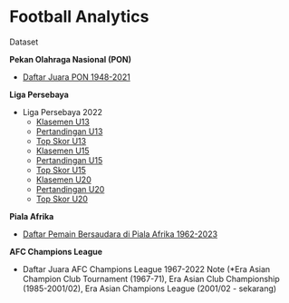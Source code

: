 # **Football Analytics**

Dataset

**Pekan Olahraga Nasional (PON)**

* <a href="https://github.com/rizkyrautra/footballanalytics/blob/main/Pekan%20Olahraga%20Nasional%20-%20Daftar%20Juara%201948-2021.csv">Daftar Juara PON 1948-2021</a>

**Liga Persebaya**

* Liga Persebaya 2022
  * <a href="https://github.com/rizkyrautra/footballanalytics/blob/main/Liga%20Persebaya%20U13%202022%20-%20KLASEMEN.csv">Klasemen U13</a>
  * <a href="https://github.com/rizkyrautra/footballanalytics/blob/main/Liga%20Persebaya%20U13%202022%20-%20PERTANDINGAN.csv">Pertandingan U13</a>
  * <a href="https://github.com/rizkyrautra/footballanalytics/blob/main/Liga%20Persebaya%20U13%202022%20-%20TOP%20SKOR.csv">Top Skor U13</a>
  * <a href="https://github.com/rizkyrautra/footballanalytics/blob/main/Liga%20Persebaya%20U15%202022%20-%20KLASEMEN.csv">Klasemen U15</a>
  * <a href="https://github.com/rizkyrautra/footballanalytics/blob/main/Liga%20Persebaya%20U15%202022%20-%20PERTANDINGAN.csv">Pertandingan U15</a>
  * <a href="https://github.com/rizkyrautra/footballanalytics/blob/main/Liga%20Persebaya%20U15%202022%20-%20TOP%20SKOR.csv">Top Skor U15</a>
  * <a href="https://github.com/rizkyrautra/footballanalytics/blob/main/Liga%20Persebaya%20U20%202022%20-%20KLASEMEN.csv">Klasemen U20</a>
  * <a href="https://github.com/rizkyrautra/footballanalytics/blob/main/Liga%20Persebaya%20U20%202022%20-%20PERTANDINGAN.csv">Pertandingan U20</a>
  * <a href="https://github.com/rizkyrautra/footballanalytics/blob/main/Liga%20Persebaya%20U20%202022%20-%20TOP%20SKOR.csv">Top Skor U20</a>

**Piala Afrika**
* <a href="https://github.com/rizkyrautra/footballanalytics/blob/main/Piala%20Afrika%201962-2023%20-%20Pemain%20Bersaudara.csv">Daftar Pemain Bersaudara di Piala Afrika 1962-2023</a>

**AFC Champions League**
* Daftar Juara AFC Champions League 1967-2022
  Note (*Era Asian Champion Club Tournament (1967-71), Era Asian Club Championship (1985-2001/02), Era Asian Champions League (2001/02 - sekarang)
